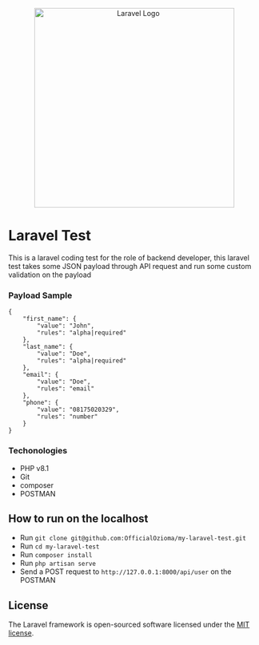 <p align="center"><a href="https://laravel.com" target="_blank"><img src="https://raw.githubusercontent.com/laravel/art/master/logo-lockup/5%20SVG/2%20CMYK/1%20Full%20Color/laravel-logolockup-cmyk-red.svg" width="400" alt="Laravel Logo"></a></p>

# Laravel Test

This is a laravel coding test for the role of backend developer, this laravel test takes some JSON payload through API request and run some custom validation on the payload

### Payload Sample

```
{
    "first_name": {
        "value": "John",
        "rules": "alpha|required"
    },
    "last_name": {
        "value": "Doe",
        "rules": "alpha|required"
    },
    "email": {
        "value": "Doe",
        "rules": "email"
    },
    "phone": {
        "value": "08175020329",
        "rules": "number"
    }
}
```

### Techonologies

- PHP v8.1
- Git
- composer
- POSTMAN

## How to run on the localhost

- Run `git clone git@github.com:OfficialOzioma/my-laravel-test.git`
- Run `cd my-laravel-test`
- Run `composer install`
- Run `php artisan serve`
- Send a POST request to `http://127.0.0.1:8000/api/user` on the POSTMAN

## License

The Laravel framework is open-sourced software licensed under the [MIT license](https://opensource.org/licenses/MIT).
